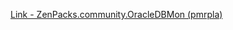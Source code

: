 [Link - ZenPacks.community.OracleDBMon (pmrpla)](https://github.com/pmrpla/ZenPacks.community.OracleDBMon)
